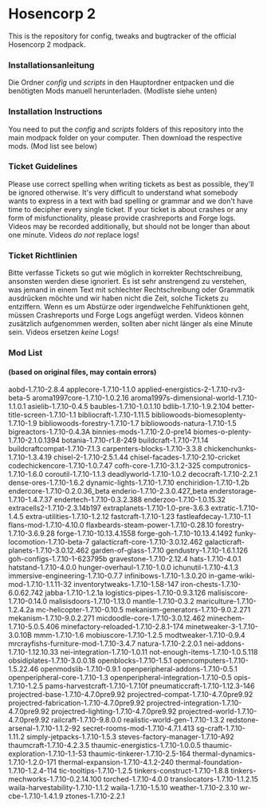 # Hosencorp 2
This is the repository for config, tweaks and bugtracker of the official Hosencorp 2 modpack.

### Installationsanleitung
Die Ordner *config* und *scripts* in den Hauptordner entpacken und die benötigten Mods manuell herunterladen. (Modliste siehe unten)

### Installation Instructions
You need to put the *config* and *scripts* folders of this repository into the main modpack folder on your computer. Then download the respective mods. (Mod list see below)

### Ticket Guidelines
Please use correct spelling when writing tickets as best as possible, they'll be ignored otherwise. It's very difficult to understand what somebody wants to express in a text with bad spelling or grammar and we don't have time to decipher every single ticket. If your ticket is about crashes or any form of misfunctionality, please provide crashreports and Forge logs. Videos may be recorded additionally, but should not be longer than about one minute. Videos *do not* replace logs!

### Ticket Richtlinien
Bitte verfasse Tickets so gut wie möglich in korrekter Rechtschreibung, ansonsten werden diese ignoriert. Es ist sehr anstrengend zu verstehen, was jemand in einem Text mit schlechter Rechtschreibung oder Grammatik ausdrücken möchte und wir haben nicht die Zeit, solche Tickets zu entziffern. Wenn es um Abstürze oder irgendwelche Fehlfunktionen geht, müssen Crashreports und Forge Logs angefügt werden. Videos können zusätzlich aufgenommen werden, sollten aber nicht länger als eine Minute sein. Videos ersetzen *keine* Logs!

### Mod List
#### (based on original files, may contain errors)
aobd-1.7.10-2.8.4
applecore-1.7.10-1.1.0
applied-energistics-2-1.7.10-rv3-beta-5
aroma1997core-1.7.10-1.0.2.16
aroma1997s-dimensional-world-1.7.10-1.1.0.1
asielib-1.7.10-0.4.5
baubles-1.7.10-1.0.1.10
bdlib-1.7.10-1.9.2.104
better-title-screen-1.7.10-1.1
bibliocraft-1.7.10-1.11.5
bibliowoods-biomesoplenty-1.7.10-1.9
bibliowoods-forestry-1.7.10-1.7
bibliowoods-natura-1.7.10-1.5
bigreactors-1.7.10-0.4.3A
binnies-mods-1.7.10-2.0-pre14
biomes-o-plenty-1.7.10-2.1.0.1394
botania-1.7.10-r1.8-249
buildcraft-1.7.10-7.1.14
buildcraftcompat-1.7.10-7.1.3
carpenters-blocks-1.7.10-3.3.8
chickenchunks-1.7.10-1.3.4.19
chisel-2-1.7.10-2.5.1.44
chisel-facades-1.7.10-2.10-cricket
codechickencore-1.7.10-1.0.7.47
cofh-core-1.7.10-3.1.2-325
computronics-1.7.10-1.6.0
coroutil-1.7.10-1.1.3
deadlyworld-1.7.10-1.0.2
decocraft-1.7.10-2.2.1
dense-ores-1.7.10-1.6.2
dynamic-lights-1.7.10-1.7.10
enchiridion-1.7.10-1.2b
endercore-1.7.10-0.2.0.36_beta
enderio-1.7.10-2.3.0.427_beta
enderstorage-1.7.10-1.4.7.37
endertech-1.7.10-0.3.2.388
enderzoo-1.7.10-1.0.15.32
extracells2-1.7.10-2.3.14b197
extraplanets-1.7.10-1.0-pre-3.6.3
extratic-1.7.10-1.4.5
extra-utilities-1.7.10-1.2.12
fastcraft-1.7.10-1.23
fastleafdecay-1.7.10-1.1
flans-mod-1.7.10-4.10.0
flaxbeards-steam-power-1.7.10-0.28.10
forestry-1.7.10-3.6.9.28
forge-1.7.10-10.13.4.1558
forge-goh-1.7.10-10.13.4.1492
funky-locomotion-1.7.10-beta-7
galacticraft-core-1.7.10-3.0.12.462
galacticraft-planets-1.7.10-3.0.12.462
garden-of-glass-1.7.10
gendustry-1.7.10-1.6.1.126
goh-configs-1.7.10-1-623795b
gravestone-1.7.10-2.12.4
hats-1.7.10-4.0.1
hatstand-1.7.10-4.0.0
hunger-overhaul-1.7.10-1.0.0
ichunutil-1.7.10-4.1.3
immersive-engineering-1.7.10-0.7.7
infinibows-1.7.10-1.3.0.20
in-game-wiki-mod-1.7.10-1.1.11-32
inventorytweaks-1.7.10-1.58-147
iron-chests-1.7.10-6.0.62.742
jabba-1.7.10-1.2.1a
logistics-pipes-1.7.10-0.9.3.126
malisiscore-1.7.10-0.14.0
malisisdoors-1.7.10-1.13.0
mantle-1.7.10-0.3.2
mariculture-1.7.10-1.2.4.2a
mc-helicopter-1.7.10-0.10.5
mekanism-generators-1.7.10-9.0.2.271
mekanism-1.7.10-9.0.2.271
micdoodle-core-1.7.10-3.0.12.462
minechem-1.7.10-5.0.5.406
minefactory-reloaded-1.7.10-2.8.1-174
minetweaker-3-1.7.10-3.0.10B
mmm-1.7.10-1.6
mobiuscore-1.7.10-1.2.5
modtweaker-1.7.10-0.9.4
mrcrayfishs-furniture-mod-1.7.10-3.4.7
natura-1.7.10-2.2.0.1
nei-addons-1.7.10-1.12.10.33
nei-integration-1.7.10-1.0.11
not-enough-items-1.7.10-1.0.5.118
obsidiplates-1.7.10-3.0.0.18
openblocks-1.7.10-1.5.1
opencomputers-1.7.10-1.5.22.46
openmodslib-1.7.10-0.9.1
openperipheral-addons-1.7.10-0.5.1
openperipheral-core-1.7.10-1.3
openperipheral-integration-1.7.10-0.5
opis-1.7.10-1.2.5
pams-harvestcraft-1.7.10-1.7.10f
pneumaticcraft-1.7.10-1.12.3-146
projectred-base-1.7.10-4.7.0pre9.92
projectred-compat-1.7.10-4.7.0pre9.92
projectred-fabrication-1.7.10-4.7.0pre9.92
projectred-integration-1.7.10-4.7.0pre9.92
projectred-lighting-1.7.10-4.7.0pre9.92
projectred-world-1.7.10-4.7.0pre9.92
railcraft-1.7.10-9.8.0.0
realistic-world-gen-1.7.10-1.3.2
redstone-arsenal-1.7.10-1.1.2-92
secret-rooms-mod-1.7.10-4.7.1.413
sg-craft-1.7.10-1.11.2
simply-jetpacks-1.7.10-1.5.3
steves-factory-manager-1.7.10-A92
thaumcraft-1.7.10-4.2.3.5
thaumic-energistics-1.7.10-1.0.0.5
thaumic-exploration-1.7.10-1.1-53
thaumic-tinkerer-1.7.10-2.5-164
thermal-dynamics-1.7.10-1.2.0-171
thermal-expansion-1.7.10-4.1.2-240
thermal-foundation-1.7.10-1.2.4-114
tic-tooltips-1.7.10-1.2.5
tinkers-construct-1.7.10-1.8.8
tinkers-mechworks-1.7.10-0.2.14.100
torched-1.7.10-4.0.0
translocators-1.7.10-1.1.2.15
waila-harvestability-1.7.10-1.1.2
waila-1.7.10-1.5.10
weather-1.7.10-2.3.10
wr-cbe-1.7.10-1.4.1.9
ztones-1.7.10-2.2.1

